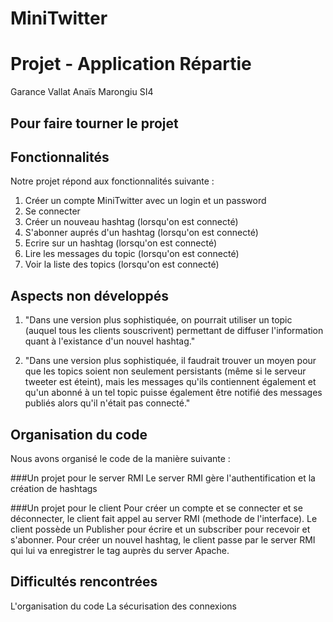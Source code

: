 # MiniTwitter
# Projet - Application Répartie

Garance Vallat
Anaïs Marongiu
SI4


Pour faire tourner le projet
-------------------------------


Fonctionnalités
-------------------------------
Notre projet répond aux fonctionnalités suivante :
1. Créer un compte MiniTwitter avec un login et un password
2. Se connecter
3. Créer un nouveau hashtag (lorsqu'on est connecté)
4. S'abonner auprés d'un hashtag (lorsqu'on est connecté)
5. Ecrire sur un hashtag (lorsqu'on est connecté)
6. Lire les messages du topic (lorsqu'on est connecté)
7. Voir la liste des topics (lorsqu'on est connecté)


Aspects non développés
-------------------------------
1. "Dans une version plus sophistiquée, on pourrait utiliser un topic (auquel tous les clients souscrivent) permettant de diffuser l'information quant à l'existance d'un nouvel hashtag."

2. "Dans une version plus sophistiquée, il faudrait trouver un moyen pour que les topics soient non seulement persistants (même si le serveur tweeter est éteint), mais les messages qu'ils contiennent également et qu'un abonné à un tel topic puisse également être notifié des messages publiés alors qu'il n'était pas connecté."


Organisation du code
-------------------------------
Nous avons organisé le code de la manière suivante :

###Un projet pour le server RMI
Le server RMI gère l'authentification et la création de hashtags

###Un projet pour le client
Pour créer un compte et se connecter et se déconnecter, le client fait appel au server RMI (methode de l'interface).
Le client possède un Publisher pour écrire et un subscriber pour recevoir et s'abonner.
Pour créer un nouvel hashtag, le client passe par le server RMI qui lui va enregistrer le tag auprès du server Apache.
	

Difficultés rencontrées
-------------------------------
L'organisation du code
La sécurisation des connexions




